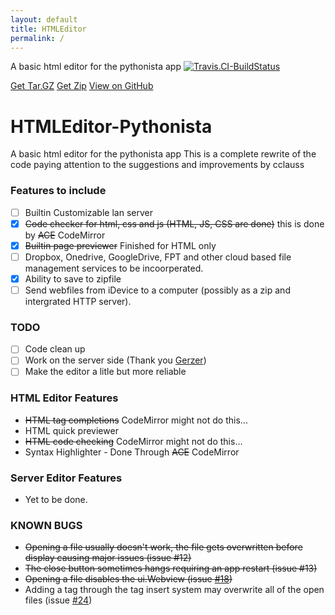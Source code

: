 ```yaml
---
layout: default
title: HTMLEditor
permalink: /
---
```


A basic html editor for the pythonista app [![Travis.CI-BuildStatus](https://travis-ci.org/Cethric/HTMLEditor-Pythonista.svg?branch=master)](https://travis-ci.org/Cethric/HTMLEditor-Pythonista/builds)

[Get Tar.GZ](https://github.com/Cethric/XGE/tarball/master)
[Get Zip](https://github.com/Cethric/XGE/zipball/master)
[View on GitHub](https://github.com/Cethric/HTMLEditor-Pythonista)

# HTMLEditor-Pythonista
A basic html editor for the pythonista app
This is a complete rewrite of the code paying attention to the suggestions and improvements by cclauss

### Features to include
+ [ ] Builtin Customizable lan server
+ [x] ~~Code checker for html, css and js (HTML, JS, CSS are done)~~ this is done by ~~ACE~~ CodeMirror
+ [x] ~~Builtin page previewer~~ Finished for HTML only
+ [ ] Dropbox, Onedrive, GoogleDrive, FPT and other cloud based file management services to be incoorperated.
+ [x] Ability to save to zipfile
+ [ ] Send webfiles from iDevice to a computer (possibly as a zip and intergrated HTTP server).

### TODO
+ [ ] Code clean up
+ [ ] Work on the server side (Thank you [Gerzer](https://github.com/Gerzer))
+ [ ] Make the editor a litle but more reliable

### HTML Editor Features
+ ~~HTML tag completions~~ CodeMirror might not do this...
+ HTML quick previewer
+ ~~HTML code checking~~ CodeMirror might not do this...
+ Syntax Highlighter - Done Through ~~ACE~~ CodeMirror


### Server Editor Features
+ Yet to be done.


### KNOWN BUGS
+ ~~Opening a file usually doesn't work, the file gets overwritten before display causing major issues (issue #12)~~
+ ~~The close button sometimes hangs requiring an app restart (issue #13)~~
+ ~~Opening a file disables the ui.Webview (issue [#18](https://github.com/Cethric/HTMLEditor-Pythonista/issues/18))~~
+ Adding a tag through the tag insert system may overwrite all of the open files (issue [#24](https://github.com/Cethric/HTMLEditor-Pythonista/issues/24))